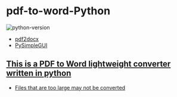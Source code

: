 # pdf-to-word-Python

![python-version](https://img.shields.io/badge/python->=3.10.4-green.svg)

- <a href="https://github.com/dothinking/pdf2docx">pdf2docx
- <a href="https://github.com/PySimpleGUI/PySimpleGUI">PySimpleGUI

## This is a PDF to Word lightweight converter written in python
  
- Files that are too large may not be converted
